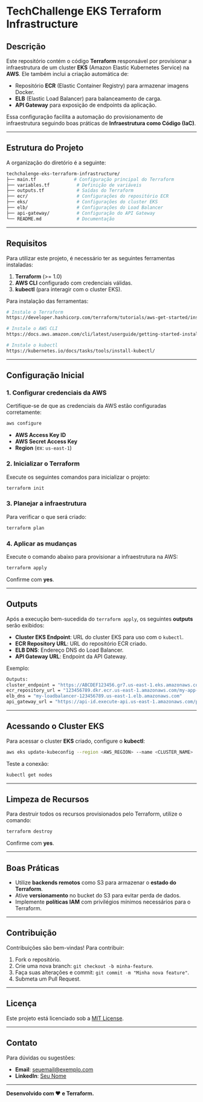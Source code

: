 # TechChallenge EKS Terraform Infrastructure

## Descrição
Este repositório contém o código **Terraform** responsável por provisionar a infraestrutura de um cluster **EKS** (Amazon Elastic Kubernetes Service) na **AWS**. Ele também inclui a criação automática de:

- Repositório **ECR** (Elastic Container Registry) para armazenar imagens Docker.
- **ELB** (Elastic Load Balancer) para balanceamento de carga.
- **API Gateway** para exposição de endpoints da aplicação.

Essa configuração facilita a automação do provisionamento de infraestrutura seguindo boas práticas de **Infraestrutura como Código (IaC)**.

---

## Estrutura do Projeto
A organização do diretório é a seguinte:

```bash
techchalenge-eks-terraform-infrastructure/
├── main.tf              # Configuração principal do Terraform
├── variables.tf          # Definição de variáveis
├── outputs.tf            # Saídas do Terraform
├── ecr/                  # Configurações do repositório ECR
├── eks/                  # Configurações do cluster EKS
├── elb/                  # Configurações do Load Balancer
├── api-gateway/          # Configuração do API Gateway
└── README.md             # Documentação
```

---

## Requisitos
Para utilizar este projeto, é necessário ter as seguintes ferramentas instaladas:

1. **Terraform** (>= 1.0)
2. **AWS CLI** configurado com credenciais válidas.
3. **kubectl** (para interagir com o cluster EKS).

Para instalação das ferramentas:
```bash
# Instale o Terraform
https://developer.hashicorp.com/terraform/tutorials/aws-get-started/install-cli

# Instale o AWS CLI
https://docs.aws.amazon.com/cli/latest/userguide/getting-started-install.html

# Instale o kubectl
https://kubernetes.io/docs/tasks/tools/install-kubectl/
```

---

## Configuração Inicial
### 1. Configurar credenciais da AWS
Certifique-se de que as credenciais da AWS estão configuradas corretamente:
```bash
aws configure
```
- **AWS Access Key ID**
- **AWS Secret Access Key**
- **Region** (ex: `us-east-1`)

### 2. Inicializar o Terraform
Execute os seguintes comandos para inicializar o projeto:
```bash
terraform init
```

### 3. Planejar a infraestrutura
Para verificar o que será criado:
```bash
terraform plan
```

### 4. Aplicar as mudanças
Execute o comando abaixo para provisionar a infraestrutura na AWS:
```bash
terraform apply
```

Confirme com **yes**.

---

## Outputs
Após a execução bem-sucedida do `terraform apply`, os seguintes **outputs** serão exibidos:
- **Cluster EKS Endpoint**: URL do cluster EKS para uso com o `kubectl`.
- **ECR Repository URL**: URL do repositório ECR criado.
- **ELB DNS**: Endereço DNS do Load Balancer.
- **API Gateway URL**: Endpoint da API Gateway.

Exemplo:
```bash
Outputs:
cluster_endpoint = "https://ABCDEF123456.gr7.us-east-1.eks.amazonaws.com"
ecr_repository_url = "123456789.dkr.ecr.us-east-1.amazonaws.com/my-app-repo"
elb_dns = "my-loadbalancer-123456789.us-east-1.elb.amazonaws.com"
api_gateway_url = "https://api-id.execute-api.us-east-1.amazonaws.com/prod"
```

---

## Acessando o Cluster EKS
Para acessar o cluster **EKS** criado, configure o **kubectl**:
```bash
aws eks update-kubeconfig --region <AWS_REGION> --name <CLUSTER_NAME>
```

Teste a conexão:
```bash
kubectl get nodes
```

---

## Limpeza de Recursos
Para destruir todos os recursos provisionados pelo Terraform, utilize o comando:
```bash
terraform destroy
```

Confirme com **yes**.

---

## Boas Práticas
- Utilize **backends remotos** como S3 para armazenar o **estado do Terraform**.
- Ative **versionamento** no bucket do S3 para evitar perda de dados.
- Implemente **políticas IAM** com privilégios mínimos necessários para o Terraform.

---

## Contribuição
Contribuições são bem-vindas! Para contribuir:
1. Fork o repositório.
2. Crie uma nova branch: `git checkout -b minha-feature`.
3. Faça suas alterações e commit: `git commit -m "Minha nova feature"`.
4. Submeta um Pull Request.

---

## Licença
Este projeto está licenciado sob a [MIT License](LICENSE).

---

## Contato
Para dúvidas ou sugestões:
- **Email**: [seuemail@exemplo.com](mailto:seuemail@exemplo.com)
- **LinkedIn**: [Seu Nome](https://linkedin.com/in/seunome)

---
**Desenvolvido com ❤️ e Terraform.**
